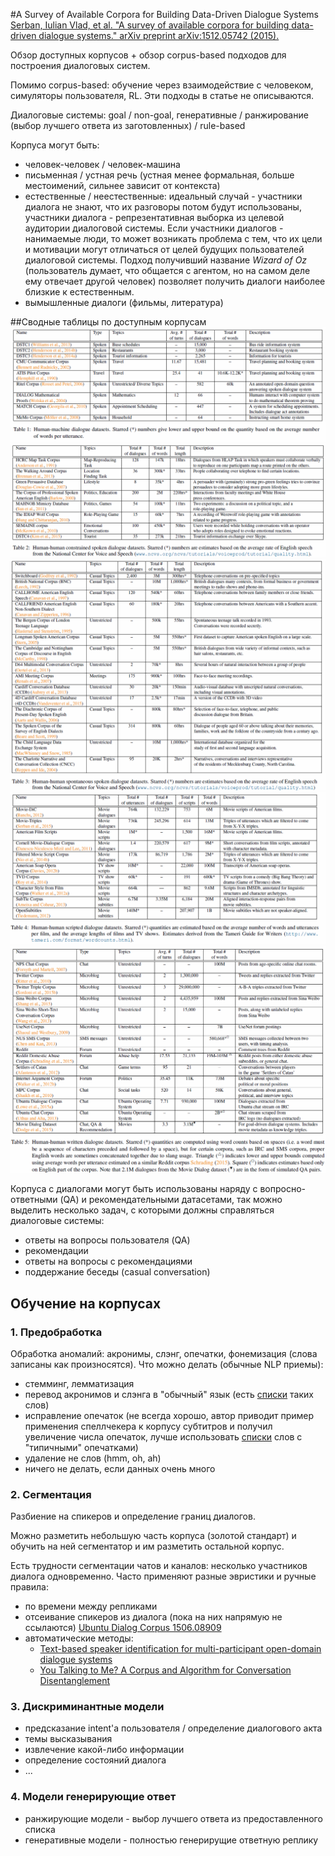 #A Survey of Available Corpora for Building Data-Driven Dialogue Systems
[Serban, Iulian Vlad, et al. "A survey of available corpora for building data-driven dialogue systems." arXiv preprint arXiv:1512.05742 (2015).](https://arxiv.org/abs/1512.05742) 

Обзор доступных корпусов + обзор corpus-based подходов для построения  диалоговых систем.

Помимо corpus-based: обучение через взаимодействие с человеком, симуляторы пользователя, RL. Эти подходы в статье не описываются.

Диалоговые системы: goal / non-goal, генеративные / ранжирование (выбор лучшего ответа из заготовленных) / rule-based

Корпуса могут быть: 
- человек-человек / человек-машина
- письменная / устная речь (устная менее формальная, больше местоимений, сильнее зависит от контекста)
- естественные / неестественные: идеальный случай - участники диалога не знают, что их разговоры потом будут использованы, участники диалога - репрезентативная выборка из целевой аудитории диалоговой системы.
Если участники диалогов - нанимаемые люди, то может возникать проблема с тем, что их цели и мотивации могут отличаться от целей будущих пользователей диалоговой системы.
Подход получивший название *Wizard of Oz* (пользователь думает, что общается с агентом, но на самом деле ему отвечает другой человек) позволяет получить диалоги наиболее близкие к естественным.
- вымышленные диалоги (фильмы, литература)

##Сводные таблицы по доступным корпусам
![table 1](corporas-for-ds-survey-table-1.png)
![table 2](corporas-for-ds-survey-table-2.png)
![table 3](corporas-for-ds-survey-table-3.png)
![table 4](corporas-for-ds-survey-table-4.png)
![table 5](corporas-for-ds-survey-table-5.png)

Корпуса с диалогами могут быть использованы наряду с вопросно-ответными (QA) и рекомендательными датасетами, так можно выделить несколько задач, с которыми должны справляться диалоговые системы:
- ответы на вопросы пользователя (QA)
- рекомендации
- ответы на вопросы с рекомендациями
- поддержание беседы (casual conversation)

## Обучение на корпусах

### 1. Предобработка
Обработка аномалий: акронимы, слэнг, опечатки, фонемизация (слова записаны как произносятся).
Что можно делать (обычные NLP приемы):
- стемминг, лемматизация
- перевод акронимов и слэнга в "обычный" язык (есть [cписки](http://www.ircbeginner.com/ircinfo/abbreviations.html) таких слов)
- исправление опечаток (не всегда хорошо, автор приводит пример применения спеллчекера к корпусу субтитров и получил увеличение числа опечаток, лучше использовать [списки](https://en.wikipedia.org/wiki/Commonly_misspelled_English_words) слов с "типичными" опечатками)
- удаление не слов (hmm, oh, ah)
- ничего не делать, если данных очень много

### 2. Сегментация

Разбиение на спикеров и определение границ диалогов.

Можно разметить небольшую часть корпуса (золотой стандарт) и обучить на ней сегментатор и им разметить остальной корпус.

Есть трудности сегментации чатов и каналов: несколько участников диалога одновременно.
Часто применяют разные эвристики и ручные правила:
- по времени между репликами
- отсеивание спикеров из диалога (пока на них напрямую не ссылаются) [Ubuntu Dialog Corpus 1506.08909](https://arxiv.org/abs/1506.08909)
- автоматические методы:
  - [Text-based speaker identification for multi-participant open-domain dialogue systems](http://blueanalysis.com/iulianserban/Files/SpeakerClassification.pdf)
  - [You Talking to Me? A Corpus and Algorithm for Conversation Disentanglement](http://www.aclweb.org/website/old_anthology/P/P08/P08-1.pdf)
  
### 3. Дискриминантные модели
- предсказание intent'a пользователя / определение диалогового акта
- темы высказывания
- извлечение какой-либо информации
- определение состояний диалога
- ...

### 4. Модели генерирующие ответ
- ранжирующие модели - выбор лучшего ответа из предоставленного списка
- генеративные модели - полностью генерирущие ответную реплику
